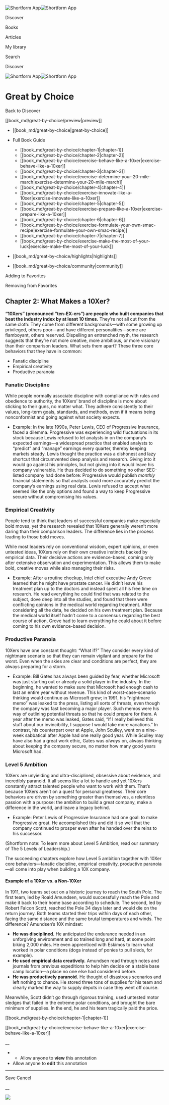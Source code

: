 ![Shortform App](/img/logo.36a2399e.svg)![Shortform App](/img/logo-dark.70c1b072.svg)

Discover

Books

Articles

My library

Search

Discover

![Shortform App](/img/logo.36a2399e.svg)![Shortform App](/img/logo-dark.70c1b072.svg)

# Great by Choice

Back to Discover

[[book_md/great-by-choice/preview|preview]]

  * [[book_md/great-by-choice|great-by-choice]]
  * Full Book Guide

    * [[book_md/great-by-choice/chapter-1|chapter-1]]
    * [[book_md/great-by-choice/chapter-2|chapter-2]]
    * [[book_md/great-by-choice/exercise-behave-like-a-10xer|exercise-behave-like-a-10xer]]
    * [[book_md/great-by-choice/chapter-3|chapter-3]]
    * [[book_md/great-by-choice/exercise-determine-your-20-mile-march|exercise-determine-your-20-mile-march]]
    * [[book_md/great-by-choice/chapter-4|chapter-4]]
    * [[book_md/great-by-choice/exercise-innovate-like-a-10xer|exercise-innovate-like-a-10xer]]
    * [[book_md/great-by-choice/chapter-5|chapter-5]]
    * [[book_md/great-by-choice/exercise-prepare-like-a-10xer|exercise-prepare-like-a-10xer]]
    * [[book_md/great-by-choice/chapter-6|chapter-6]]
    * [[book_md/great-by-choice/exercise-formulate-your-own-smac-recipe|exercise-formulate-your-own-smac-recipe]]
    * [[book_md/great-by-choice/chapter-7|chapter-7]]
    * [[book_md/great-by-choice/exercise-make-the-most-of-your-luck|exercise-make-the-most-of-your-luck]]
  * [[book_md/great-by-choice/highlights|highlights]]
  * [[book_md/great-by-choice/community|community]]



Adding to Favorites 

Removing from Favorites 

## Chapter 2: What Makes a 10Xer?

**“10Xers” (pronounced “ten-EX-ers”) are people who built companies that beat the industry index by at least 10 times.** They’re not all cut from the same cloth: They come from different backgrounds—with some growing up privileged, others poor—and have different personalities—some are flamboyant, others reserved. Dispelling an entrenched myth, the research suggests that they’re not more creative, more ambitious, or more visionary than their comparison leaders. What sets them apart? These three core behaviors that they have in common:

  * Fanatic discipline
  * Empirical creativity
  * Productive paranoia



### Fanatic Discipline

While people normally associate discipline with compliance with rules and obedience to authority, the 10Xers’ brand of discipline is more about sticking to their guns, no matter what. They adhere consistently to their values, long-term goals, standards, and methods, even if it means being nonconformist and going against what society expects.

  * Example: In the late 1990s, Peter Lewis, CEO of Progressive Insurance, faced a dilemma. Progressive was experiencing wild fluctuations in its stock because Lewis refused to let analysts in on the company’s expected earnings—a widespread practice that enabled analysts to “predict” and “manage” earnings every quarter, thereby keeping markets steady. Lewis thought the practice was a dishonest and lazy shortcut that circumvented deep analysis and research. Giving into it would go against his principles, but not giving into it would leave his company vulnerable. He thus decided to do something no other SEC-listed company had done before: Progressive would publish _monthly_ financial statements so that analysts could more accurately predict the company’s earnings using real data. Lewis refused to accept what seemed like the only options and found a way to keep Progressive secure without compromising his values. 



### Empirical Creativity

People tend to think that leaders of successful companies make especially bold moves, yet the research revealed that 10Xers generally weren’t more daring than their comparison leaders. The difference lies in the process leading to those bold moves.

While most leaders rely on conventional wisdom, expert opinions, or even untested ideas, 10Xers rely on their own creative instincts backed by empirical data. Their decisive actions are evidence-based, coming only after extensive observation and experimentation. This allows them to make bold, creative moves while also managing their risks.

  * Example: After a routine checkup, Intel chief executive Andy Grove learned that he might have prostate cancer. He didn’t leave his treatment plan up to the doctors and instead spent all his free time on research. He read everything he could find that was related to the subject, dove deep into all the studies, and found that there were conflicting opinions in the medical world regarding treatment. After considering all the data, he decided on his own treatment plan. Because the medical world itself hadn’t come to a consensus regarding the best course of action, Grove had to learn everything he could about it before coming to his own evidence-based decision. 



### Productive Paranoia

10Xers have one constant thought: “What if?” They consider every kind of nightmare scenario so that they can remain vigilant and prepare for the worst. Even when the skies are clear and conditions are perfect, they are always preparing for a storm.

  * Example: Bill Gates has always been guided by fear, whether Microsoft was just starting out or already a solid player in the industry. In the beginning, he wanted to make sure that Microsoft had enough cash to last an entire year without revenue. This kind of worst-case-scenario thinking would continue as Microsoft grew; in 1991, his “nightmare memo” was leaked to the press, listing all sorts of threats, even though the company was fast becoming a major player. Such memos were his way of outlining potential threats so that he could prepare for them. A year after the memo was leaked, Gates said, “If I really believed this stuff about our invincibility, I suppose I would take more vacations.” In contrast, his counterpart over at Apple, John Sculley, went on a nine-week sabbatical after Apple had one really good year. While Sculley may have also had a great work ethic, Gates was _always_ on, always thinking about keeping the company secure, no matter how many good years Microsoft had.



### Level 5 Ambition

10Xers are unyielding and ultra-disciplined, obsessive about evidence, and incredibly paranoid. It all seems like a lot to handle and yet 10Xers constantly attract talented people who want to work with them. That’s because 10Xers aren’t on a quest for personal greatness. Their core behaviors are driven by something greater than themselves, a relentless passion with a purpose: the ambition to build a great company, make a difference in the world, and leave a legacy behind.

  * Example: Peter Lewis of Progressive Insurance had one goal: to make Progressive great. He accomplished this and did it so well that the company continued to prosper even after he handed over the reins to his successor. 



(Shortform note: To learn more about Level 5 Ambition, read our summary of The 5 Levels of Leadership.)

The succeeding chapters explore how Level 5 ambition together with 10Xer core behaviors—fanatic discipline, empirical creativity, productive paranoia—all come into play when building a 10X company.

#### Example of a 10Xer vs. a Non-10Xer

In 1911, two teams set out on a historic journey to reach the South Pole. The first team, led by Roald Amundsen, would successfully reach the Pole and make it back to their home base according to schedule. The second, led by Robert Falcon Scott, reached the Pole 34 days later and would die on the return journey. Both teams started their trips within days of each other, facing the same distance and the same brutal temperatures and winds. The difference? Amundsen’s 10X mindset:

  * **He was disciplined.** He anticipated the endurance needed in an unforgiving environment and so trained long and hard, at some point biking 2,000 miles. He even apprenticed with Eskimos to learn what worked in polar conditions (dogs instead of ponies to pull sleds, for example). 
  * **He used empirical data creatively.** Amundsen read through notes and journals from previous expeditions to help him decide on a stable base camp location—a place no one else had considered before. 
  * **He was productively paranoid.** He thought of disastrous scenarios and left nothing to chance. He stored three tons of supplies for his team and clearly marked the way to supply depots in case they went off course.



Meanwhile, Scott didn’t go through rigorous training, used untested motor sledges that failed in the extreme polar conditions, and brought the bare minimum of supplies. In the end, he and his team tragically paid the price.

[[book_md/great-by-choice/chapter-1|chapter-1]]

[[book_md/great-by-choice/exercise-behave-like-a-10xer|exercise-behave-like-a-10xer]]

__

  *   * Allow anyone to **view** this annotation
  * Allow anyone to **edit** this annotation



* * *

Save Cancel

__




![](https://bat.bing.com/action/0?ti=56018282&Ver=2&mid=bdab435c-741d-4e92-b96a-a84dca2982f0&sid=49fff5b0636c11eeb9c611038afc8668&vid=4a005010636c11ee80c703d4c4a7acd5&vids=0&msclkid=N&pi=0&lg=en-US&sw=800&sh=600&sc=24&nwd=1&tl=Shortform%20%7C%20Great%20by%20Choice&p=https%3A%2F%2Fwww.shortform.com%2Fapp%2Fbook%2Fgreat-by-choice%2Fchapter-2&r=&lt=413&evt=pageLoad&sv=1&rn=285178)

